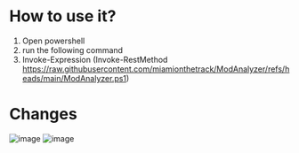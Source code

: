 # How to use it?
1. Open powershell  
2. run the following command
3. Invoke-Expression (Invoke-RestMethod https://raw.githubusercontent.com/miamionthetrack/ModAnalyzer/refs/heads/main/ModAnalyzer.ps1)

# Changes
![image](https://github.com/miamionthetrack/ModChecker/blob/main/Changes.png?raw=true)
![image](https://github.com/miamionthetrack/ModChecker/blob/main/MoreChanges.png?raw=true)
